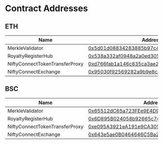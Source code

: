 # Contract Addresses

## ETH

| Name                           | Address                                    |
|--------------------------------|--------------------------------------------|
| MerkleValidator                | [0x5d01d08834283885b97c4a9eef16631707c83f9b](https://etherscan.io/address/0x5d01d08834283885b97c4a9eef16631707c83f9b) |
| RoyaltyRegisterHub             | [0x538a332af0948a2a0ed305c1965d30a3c9f83141](https://etherscan.io/address/0x538a332af0948a2a0ed305c1965d30a3c9f83141) |
| NiftyConnectTokenTransferProxy | [0xd766fab1a146c835ca3ae2b2bf27b179f52b0211](https://etherscan.io/address/0xd766fab1a146c835ca3ae2b2bf27b179f52b0211) |
| NiftyConnectExchange           | [0x95030f92569282a9b9e8c8de8e532ca2926ed715](https://etherscan.io/address/0x95030f92569282a9b9e8c8de8e532ca2926ed715) |

## BSC

| Name                           | Address                                    |
|--------------------------------|--------------------------------------------|
| MerkleValidator                | [0x65512dC65a723FEe9E4D9B2d437375373c41e17F](https://bscscan.com/address/0x65512dC65a723FEe9E4D9B2d437375373c41e17F) |
| RoyaltyRegisterHub             | [0x6D895B024058b92665c746c65dbaa54086F7bA10](https://bscscan.com/address/0x6D895B024058b92665c746c65dbaa54086F7bA10) |
| NiftyConnectTokenTransferProxy | [0xe095A3921eA191e9CA305B8DacC9d93471e82F1a](https://bscscan.com/address/0xe095A3921eA191e9CA305B8DacC9d93471e82F1a) |
| NiftyConnectExchange           | [0x643e5ae0B0464646C5Ba290eFD9aa31285450B83](https://bscscan.com/address/0x643e5ae0B0464646C5Ba290eFD9aa31285450B83) |
